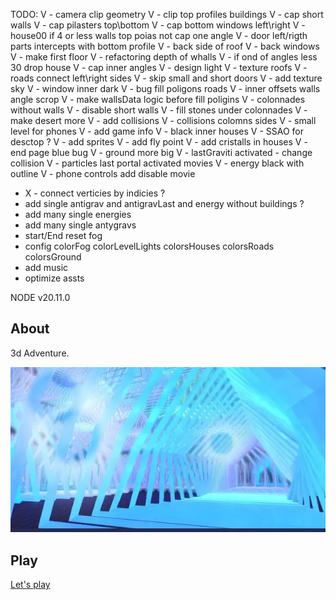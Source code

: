 
TODO: 
V - camera clip geometry
V - clip top profiles buildings
V - cap short walls
V - cap pilasters top\bottom
V - cap bottom windows left\right 
V - house00 if 4 or less walls top poias not cap one angle
V - door left/rigth parts intercepts with bottom profile
V - back side of roof 
V - back windows
V - make first floor 
V - refactoring depth of whalls
V - if ond of angles less 30 drop house
V - cap inner angles
V - design light
V - texture roofs
V - roads connect left\right sides
V - skip small and short doors
V - add texture sky 
V - window inner dark
V - bug fill poligons roads
V - inner offsets walls angle scrop
V - make wallsData logic before fill poligins 
V - colonnades without walls
V - disable short walls
V - fill stones under colonnades
V - make desert more
V - add collisions
V - collisions colomns sides
V - small level for phones
V - add game info 
V - black inner houses
V - SSAO for desctop ?
V - add sprites
V - add fly point
V - add cristalls in houses
V - end page blue bug
V - ground more big
V - lastGraviti activated - change collision 
V - particles last portal activated movies
V - energy black with outline 
V - phone controls add disable movie
- X - connect verticies by indicies ?
- add single antigrav and antigravLast and energy without buildings ?
- add many single energies
- add many single antygravs
- start/End reset fog
- config colorFog colorLevelLights colorsHouses colorsRoads colorsGround
- add music
- optimize assts


NODE v20.11.0

About
------------   
3d Adventure.  
  
  
![pic](https://raw.githubusercontent.com/fire888/240612_labirint_ch8/refs/heads/master/templates/start-img.webp)

Play
------------ 
[Let's play](https://js.otrisovano.ru/android/chapter08/)
